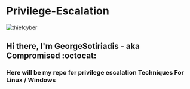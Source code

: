 # Privilege-Escalation
![thiefcyber](https://user-images.githubusercontent.com/40565316/115914454-a1a76680-a47a-11eb-8898-c1bd3c46f142.jpg)
## Hi there, I'm GeorgeSotiriadis - aka Compromised :octocat: 
### Here will be my repo for privilege escalation Techniques For Linux / Windows

